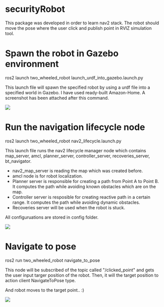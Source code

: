 # securityRobot

This package was developed in order to learn nav2 stack. The robot should move the pose where the user click and publish point in RVIZ simulation tool. 

# Spawn the robot in Gazebo environment

ros2 launch two_wheeled_robot launch_urdf_into_gazebo.launch.py

This launch file will spawn the specified robot by using a urdf file into a specified world in Gazebo. I have used ready-built Amazon-Home. A screenshot has been attached after this command. 

**![](https://user-images.githubusercontent.com/60695165/185794352-95ec39cf-955c-47a0-a9c2-953a5cdb4381.png)**

# Run the navigation lifecycle node 

ros2 launch two_wheeled_robot nav2_lifecycle.launch.py

This launch file runs the nav2 lifecycle manager node which contains map_server, amcl, planner_server, controller_server, recoveries_server, bt_navigator. 

* nav2_map_server is reading the map which was created before.
* amcl node is for robot localization.
* Planner server is responsible for creating a path from Point A to Point B. It computes the path while avoiding known obstacles which are on the map.
* Controller server is resposible for creating reactive path in a certain range. It computes the path while avoiding dynamic obstacles.
* Recoveries server will be used when the robot is stuck.


All configuruations are stored in config folder. 

**![](https://user-images.githubusercontent.com/60695165/185794376-1affcbe8-4484-49cd-8a2b-734ccdbbd463.png)**

# Navigate to pose 

ros2 run two_wheeled_robot navigate_to_pose 

This node will be subscribed of the topic called "/clicked_point" and gets the user input  targer position of the robot. Then, it will the target position to action client NavigateToPose type. 

And robot moves to the target point.. :)

**![](https://user-images.githubusercontent.com/60695165/185794391-0faff145-646c-41be-bf3e-d83475699350.png)**
